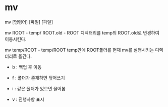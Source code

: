 # mv

mv \[명령어\] \[파일\] \[파일\]

mv ROOT - temp/ ROOT.old - ROOT 디렉터리를 temp의 ROOT.old로 변경하여 이동시킨다.

mv temp/ROOT - temp/ROOT temp안에 ROOT폴더를 현재 mv를 실행시키는 디렉터리로 옮긴다.

- b : 백업 후 이동

- f : 폴더가 존재하면 덮어쓰기

- i : 같은 폴더가 있으면 물어봄

- v : 진행사항 표시

